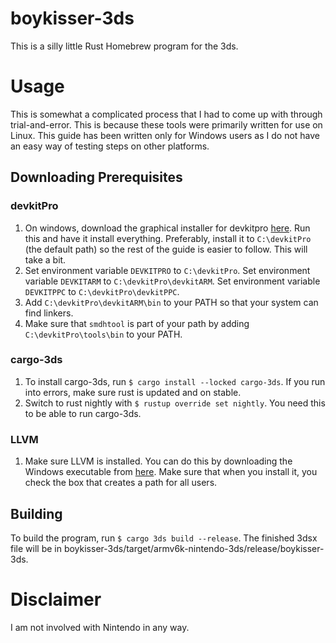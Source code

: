 # boykisser-3ds
This is a silly little Rust Homebrew program for the 3ds.

# Usage
This is somewhat a complicated process that I had to come up with through trial-and-error. This is because these tools were primarily written for use on Linux. This guide has been written only for Windows users as I do not have an easy way of testing steps on other platforms. 

## Downloading Prerequisites

### devkitPro
1. On windows, download the graphical installer for devkitpro [here](https://github.com/devkitPro/installer/releases). Run this and have it install everything. Preferably, install it to `C:\devkitPro` (the default path) so the rest of the guide is easier to follow. This will take a bit.
2. Set environment variable `DEVKITPRO` to `C:\devkitPro`. Set environment variable `DEVKITARM` to `C:\devkitPro\devkitARM`. Set environment variable `DEVKITPPC` to `C:\devkitPro\devkitPPC`. 
3. Add `C:\devkitPro\devkitARM\bin` to your PATH so that your system can find linkers.
4. Make sure that `smdhtool` is part of your path by adding `C:\devkitPro\tools\bin` to your PATH.

### cargo-3ds
1. To install cargo-3ds, run `$ cargo install --locked cargo-3ds`. If you run into errors, make sure rust is updated and on stable.
2. Switch to rust nightly with `$ rustup override set nightly`. You need this to be able to run cargo-3ds.

### LLVM
1. Make sure LLVM is installed. You can do this by downloading the Windows executable from [here](https://github.com/llvm/llvm-project/releases). Make sure that when you install it, you check the box that creates a path for all users.

## Building
To build the program, run `$ cargo 3ds build --release`. The finished 3dsx file will be in boykisser-3ds/target/armv6k-nintendo-3ds/release/boykisser-3ds.

# Disclaimer
I am not involved with Nintendo in any way.
